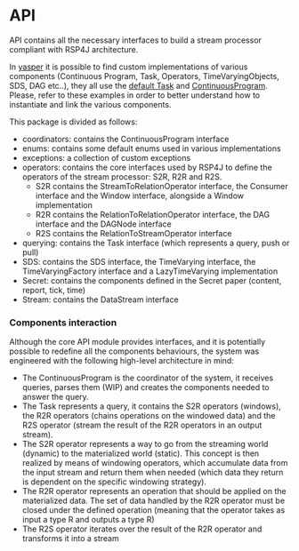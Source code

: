 # API

API contains all the necessary interfaces to build a stream processor compliant with RSP4J architecture.


In [yasper](../yasper/README.md) it is possible to find custom implementations of various components (Continuous Program, Task, Operators, TimeVaryingObjects, SDS, DAG etc..), they all use the [default Task](../yasper/src/main/java/shared/querying/TaskImpl.java)
and [ContinuousProgram](../yasper/src/main/java/shared/coordinators/ContinuousProgramImpl.java). Please, refer to these examples in order to better understand how to instantiate and link the various components.

This package is divided as follows:
- coordinators: contains the ContinuousProgram interface
- enums: contains some default enums used in various implementations
- exceptions: a collection of custom exceptions
- operators: contains the core interfaces used by RSP4J to define the operators of the stream processor: S2R, R2R and R2S.
    * S2R contains the StreamToRelationOperator interface, the Consumer interface and the Window interface, alongside a Window implementation
    * R2R contains the RelationToRelationOperator interface, the DAG interface and the DAGNode interface
    * R2S contains the RelationToStreamOperator interface
- querying: contains the Task interface (which represents a query, push or pull)
- SDS: contains the SDS interface, the TimeVarying interface, the TimeVaryingFactory interface and a LazyTimeVarying implementation
- Secret: contains the components defined in the Secret paper (content, report, tick, time)
- Stream: contains the DataStream interface

### Components interaction

Although the core API module provides interfaces, and it is potentially possible to redefine all the components behaviours, the system was engineered
with the following high-level architecture in mind:

- The ContinuousProgram is the coordinator of the system, it receives queries, parses them (WIP) and creates the components needed to answer the query.
- The Task represents a query, it contains the S2R operators (windows), the R2R operators (chains operations on the 
windowed data) and the R2S operator (stream the result of the R2R operators in an output stream).
- The S2R operator represents a way to go from the streaming world (dynamic) to the materialized world (static). This concept is then realized by means of 
windowing operators, which accumulate data from the input stream and return them when needed (which data they return is dependent on the specific windowing strategy).
- The R2R operator represents an operation that should be applied on the materialized data. 
The set of data handled by the R2R operator must be closed under the defined operation (meaning that the operator takes as input a type R and outputs a type R)
- The R2S operator iterates over the result of the R2R operator and transforms it into a stream
